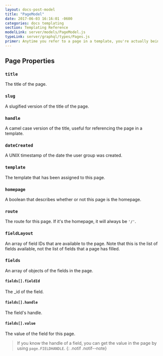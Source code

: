 ```yaml
---
layout: docs-post-model
title: "PageModel"
date: 2017-06-03 16:16:01 -0600
categories: docs templating
section: Templating Reference
modelLink: server/models/PageModel.js
typeLink: server/graphql/types/Pages.js
primer: Anytime you refer to a page in a template, you're actually being provided with a PageModel object.
---
```


## Page Properties

### `title`
The title of the page.

### `slug`
A slugified version of the title of the page.

### `handle`
A camel case version of the title, useful for referencing the page in a template.

### `dateCreated`
A UNIX timestamp of the date the user group was created.

### `template`
The template that has been assigned to this page.

### `homepage`
A boolean that describes whether or not this page is the homepage.

### `route`
The route for this page. If it's the homepage, it will always be `'/'`.

### `fieldLayout`
An array of field IDs that are available to the page. Note that this is the list of fields available, not the list of fields that a page has filled.

### `fields`
An array of objects of the fields in the page.

#### `fields[].fieldId`
The _id of the field.

#### `fields[].handle`
The field's handle.

#### `fields[].value`
The value of the field for this page.

> If you know the handle of a field, you can get the value in the page by using `page.FIELDHANDLE`.
{: .notif .notif--note}